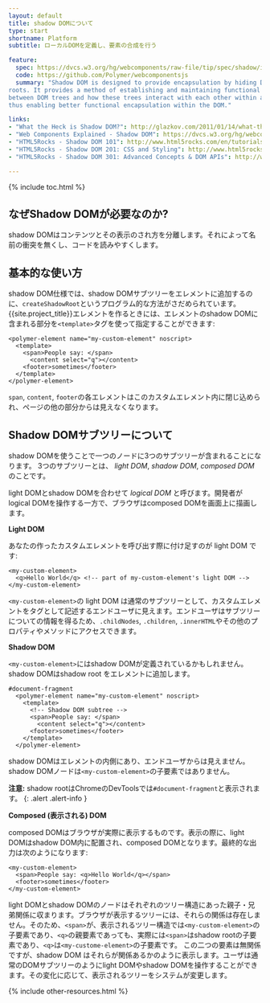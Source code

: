 ```yaml
---
layout: default
title: shadow DOMについて
type: start
shortname: Platform
subtitle: ローカルDOMを定義し、要素の合成を行う

feature:
  spec: https://dvcs.w3.org/hg/webcomponents/raw-file/tip/spec/shadow/index.html
  code: https://github.com/Polymer/webcomponentsjs
  summary: "Shadow DOM is designed to provide encapsulation by hiding DOM subtrees under shadow
roots. It provides a method of establishing and maintaining functional boundaries
between DOM trees and how these trees interact with each other within a document,
thus enabling better functional encapsulation within the DOM."

links:
- "What the Heck is Shadow DOM?": http://glazkov.com/2011/01/14/what-the-heck-is-shadow-dom/
- "Web Components Explained - Shadow DOM": https://dvcs.w3.org/hg/webcomponents/raw-file/57f8cfc4a7dc/explainer/index.html#shadow-dom-section
- "HTML5Rocks - Shadow DOM 101": http://www.html5rocks.com/en/tutorials/webcomponents/shadowdom/
- "HTML5Rocks - Shadow DOM 201: CSS and Styling": http://www.html5rocks.com/en/tutorials/webcomponents/shadowdom-201/
- "HTML5Rocks - Shadow DOM 301: Advanced Concepts & DOM APIs": http://www.html5rocks.com/en/tutorials/webcomponents/shadowdom-301/

---
```


{% include toc.html %}

## なぜShadow DOMが必要なのか?

shadow DOMはコンテンツとその表示のされ方を分離します。それによって名前の衝突を無くし、コードを読みやすくします。

## 基本的な使い方

shadow DOM仕様では、shadow DOMサブツリーをエレメントに追加するのに、`createShadowRoot`というプログラム的な方法がさだめられています。
{{site.project_title}}エレメントを作るときには、エレメントのshadow DOMに含まれる部分を`<template>`タグを使って指定することができます:

    <polymer-element name="my-custom-element" noscript>
      <template>
        <span>People say: </span>
          <content select="q"></content> 
        <footer>sometimes</footer>
      </template>
    </polymer-element>

`span`, `content`, `footer`の各エレメントはこのカスタムエレメント内に閉じ込められ、ページの他の部分からは見えなくなります。

## Shadow DOMサブツリーについて

shadow DOMを使うことで一つのノードに3つのサブツリーが含まれることになります。
3つのサブツリーとは、 _light DOM_, _shadow DOM_, _composed DOM_ のことです。

light DOMとshadow DOMを合わせて _logical DOM_ と呼びます。開発者がlogical DOMを操作する一方で、ブラウザはcomposed DOMを画面上に描画します。

**Light DOM**

あなたの作ったカスタムエレメントを呼び出す際に付け足すのが light DOM です:

    <my-custom-element>
      <q>Hello World</q> <!-- part of my-custom-element's light DOM -->
    </my-custom-element>

`<my-custom-element>`の light DOM は通常のサブツリーとして、カスタムエレメントをタグとして記述するエンドユーザに見えます。エンドユーザはサブツリーについての情報を得るため、`.childNodes`, `.children`, `.innerHTML`やその他のプロパティやメソッドにアクセスできます。

**Shadow DOM**

`<my-custom-element>`にはshadow DOMが定義されているかもしれません。shadow DOMはshadow root をエレメントに追加します。

    #document-fragment
      <polymer-element name="my-custom-element" noscript>
        <template>
          <!-- Shadow DOM subtree -->
          <span>People say: </span>
            <content select="q"></content>
          <footer>sometimes</footer>
        </template>
      </polymer-element>

shadow DOMはエレメントの内側にあり、エンドユーザからは見えません。shadow DOMノードは`<my-custom-element>`の子要素ではありません。

**注意:** shadow rootはChromeのDevToolsでは`#document-fragment`と表示されます。
{: .alert .alert-info }

**Composed (表示される) DOM**

composed DOMはブラウザが実際に表示するものです。表示の際に、light DOMはshadow DOM内に配置され、composed DOMとなります。最終的な出力は次のようになります:

    <my-custom-element>
      <span>People say: <q>Hello World</q></span>
      <footer>sometimes</footer>
    </my-custom-element>

light DOMとshadow DOMのノードはそれぞれのツリー構造にあった親子・兄弟関係に収まります。ブラウザが表示するツリーには、それらの関係は存在しません。そのため、`<span>`が、表示されるツリー構造では`<my-custom-element>`の子要素であり、`<q>`の親要素であっても、実際には`<span>`はshadow rootの子要素であり、`<q>`は`<my-custome-element>`の子要素です。
この二つの要素は無関係ですが、shadow DOM はそれらが関係あるかのように表示します。ユーザは通常のDOMサブツリーのようにlight DOMやshadow DOMを操作することができます。その変化に応じて、表示されるツリーをシステムが変更します。

{% include other-resources.html %}
